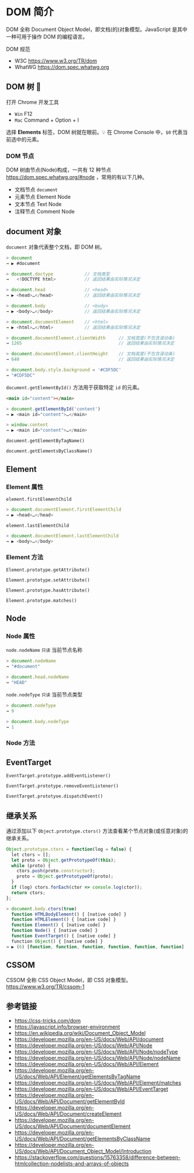 # DOM 简介

DOM 全称 Document Object Model，即文档(的)对象模型。JavaScript 是其中一种可用于操作 DOM 的编程语言。

DOM 规范
* W3C https://www.w3.org/TR/dom
* WhatWG https://dom.spec.whatwg.org

## DOM 树 🌲
打开 Chrome 开发工具
* `Win` F12
* `Mac` Command + Option + I

选择 **Elements** 标签，DOM 树就在眼前。💡 在 Chrome Console 中，`$0` 代表当前选中的元素。

### DOM 节点
DOM 树由节点(Node)构成，一共有 12 种节点 https://dom.spec.whatwg.org/#node ，常用的有以下几种。
* 文档节点 `document`
* 元素节点 Element Node
* 文本节点 Text Node
* 注释节点 Comment Node

## document 对象
`document` 对象代表整个文档，即 DOM 树。
```javascript
> document
→ ▶︎ #document

> document.doctype            // 文档类型
→   <!DOCTYPE html>           // 返回结果由实际情况决定

> document.head               // <head>
→ ▶︎ <head>…</head>            // 返回结果由实际情况决定

> document.body               // <body>
→ ▶︎ <body>…</body>            // 返回结果由实际情况决定

> document.documentElement    // <html>
→ ▶︎ <html>…</html>            // 返回结果由实际情况决定

> document.documentElement.clientWidth     // 文档宽度(不包含滚动条)
→ 1265                                     // 返回结果由实际情况决定 

> document.documentElement.clientHeight    // 文档高度(不包含滚动条)
→ 640                                      // 返回结果由实际情况决定

> document.body.style.background = '#CDF5DC'
→ "#CDF5DC"
```

`document.getElementById()` 方法用于获取特定 `id` 的元素。
```html
<main id="content"></main>
```
```javascript
> document.getElementById('content')
→ ▶︎ <main id="content">…</main>

> window.content
→ ▶︎ <main id="content">…</main>
```

`document.getElementByTagName()`

`document.getElementsByClassName()`

## Element
### Element 属性
`element.firstElementChild`
```javascript
> document.documentElement.firstElementChild
→ ▶︎ <head>…</head>
```

`element.lastElementChild`
```javascript
> document.documentElement.lastElementChild
→ ▶︎ <body>…</body>
```

### Element 方法
`Element.prototype.getAttribute()`

`Element.prototype.setAttribute()`

`Element.prototype.hasAttribute()`

`Element.prototype.matches()`

## Node
### Node 属性
`node.nodeName` `只读` 当前节点名称
```javascript
> document.nodeName
→ "#document"

> document.head.nodeName
→ "HEAD"
```
`node.nodeType` `只读` 当前节点类型
```javascript
> document.nodeType
→ 9

> document.body.nodeType
→ 1
```

### Node 方法

## EventTarget
`EventTarget.prototype.addEventListener()`

`EventTarget.prototype.removeEventListener()`

`EventTarget.prototyoe.dispatchEvent()`

## 继承关系
通过添加以下 `Object.prototype.ctors()` 方法查看某个节点对象(或任意对象)的继承关系。 
```javascript
Object.prototype.ctors = function(log = false) {
  let ctors = [];
  let proto = Object.getPrototypeOf(this);
  while (proto) {
    ctors.push(proto.constructor);
    proto = Object.getPrototypeOf(proto);
  }
  if (log) ctors.forEach(ctor => console.log(ctor));
  return ctors;
};
```
```javascript
> document.body.ctors(true)
  function HTMLBodyElement() { [native code] }
  function HTMLElement() { [native code] }
  function Element() { [native code] }
  function Node() { [native code] }
  function EventTarget() { [native code] }
  function Object() { [native code] }
→ ▶︎ (6) [function, function, function, function, function, function]
```

## CSSOM
CSSOM 全称 CSS Object Model，即 CSS 对象模型。https://www.w3.org/TR/cssom-1

## 参考链接
* https://css-tricks.com/dom
* https://javascript.info/browser-environment
* https://en.wikipedia.org/wiki/Document_Object_Model
* https://developer.mozilla.org/en-US/docs/Web/API/document
* https://developer.mozilla.org/en-US/docs/Web/API/Node
* https://developer.mozilla.org/en-US/docs/Web/API/Node/nodeType
* https://developer.mozilla.org/en-US/docs/Web/API/Node/nodeName
* https://developer.mozilla.org/en-US/docs/Web/API/Element
* https://developer.mozilla.org/en-US/docs/Web/API/Element/getElementsByTagName
* https://developer.mozilla.org/en-US/docs/Web/API/Element/matches
* https://developer.mozilla.org/en-US/docs/Web/API/EventTarget
* https://developer.mozilla.org/en-US/docs/Web/API/Document/getElementById
* https://developer.mozilla.org/en-US/docs/Web/API/Document/createElement
* https://developer.mozilla.org/en-US/docs/Web/API/Document/documentElement
* https://developer.mozilla.org/en-US/docs/Web/API/Document/getElementsByClassName
* https://developer.mozilla.org/en-US/docs/Web/API/Document_Object_Model/Introduction
* https://stackoverflow.com/questions/15763358/difference-between-htmlcollection-nodelists-and-arrays-of-objects
